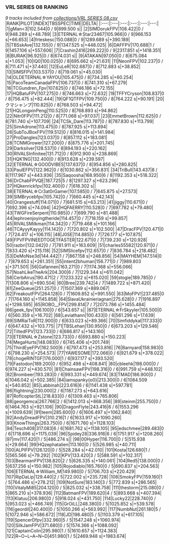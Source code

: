 ### VRL SERIES 08 RANKING
*9 tracks included from [collections/VRL SERIES 08.csv](/collections/VRL%20SERIES%2008.csv)*
|RANK|PILOT|INDEX|TBSSPEC|TIME|DELTA|
|:---:|:---|:---:|:---:|:---:|---:|
|1|gMan&lt;3|102.544|0 / 9|899.500 s||
|2|SIMDorukFPV|108.422|0 / 9|948.289 s|+48.789|
|3|ETERNAL☆Star23467|105.966|0 / 9|966.153 s|+66.653|
|4|frteskesc|150.088|0 / 9|1289.689 s|+390.189|
|5|TBSskAve|132.155|0 / 9|1347.525 s|+448.025|
|6|DAFFPV|170.688|1 / 9|1457.106 s|+557.606|
|7|Crashin2416|269.222|0 / 9|2317.851 s|+1418.351|
|8|BURAK|96.925|0 / 8|674.031 s||
|9|ATAKAN|97.050|0 / 8|675.084 s|+1.053|
|10|IQ0|100.025|0 / 8|695.662 s|+21.631|
|11|NeonFPV|102.237|0 / 8|711.471 s|+37.440|
|12|EuLeR|102.687|0 / 8|712.883 s|+38.852|
|13|SIMSFPV|103.537|0 / 8|719.061 s|+45.030|
|14|OLDETERNAL☆YAYOU|105.475|0 / 8|734.285 s|+60.254|
|15|PacoTeamCanadaFPV|106.737|0 / 8|741.310 s|+67.279|
|16|TCGundren_Fpv|107.625|0 / 8|746.186 s|+72.155|
|17|HQBatuFPV|107.275|0 / 8|746.663 s|+72.632|
|18|TFFYCryson|108.837|0 / 8|756.475 s|+82.444|
|19|QF1QTFPV|109.750|0 / 8|764.222 s|+90.191|
|20|クマシャンプ|110.825|0 / 8|768.503 s|+94.472|
|21|HQLongxinPeng|110.525|0 / 8|768.893 s|+94.862|
|22|Nitr0FPV|111.212|0 / 8|771.068 s|+97.037|
|23|EmmetBrown|112.625|0 / 8|781.740 s|+107.709|
|24|TCSk_Dare|113.787|0 / 8|787.830 s|+113.799|
|25|SimAdrone|113.475|0 / 8|787.925 s|+113.894|
|26|SubToJBoxFPV|119.512|0 / 8|816.015 s|+141.984|
|27|ProDangles|123.037|0 / 8|857.112 s|+183.081|
|28|TCNMGrower|127.200|0 / 8|875.776 s|+201.745|
|29|Darksilver|128.537|0 / 8|894.193 s|+220.162|
|30|RIVALSInfinitee|131.712|0 / 8|912.900 s|+238.869|
|31|HQK1NG|132.400|0 / 8|913.628 s|+239.597|
|32|ETERNAL☆GOODVIBES|137.637|0 / 8|954.856 s|+280.825|
|33|PaulEFPV|122.962|0 / 8|1030.862 s|+356.831|
|34|TriBull|143.437|8 / 8|1117.967 s|+443.936|
|35|Saqoosha|168.950|6 / 8|1192.353 s|+518.322|
|36|DrChabFPVQE|187.725|5 / 8|1297.327 s|+623.296|
|37|HQkenrickfpv|102.400|0 / 7|618.302 s||
|38|ETERNAL☆Cr3at0rGamer|107.585|0 / 7|645.875 s|+27.573|
|39|SIMBrycebfpv|105.742|0 / 7|660.445 s|+42.143|
|40|Orangestuff|114.071|0 / 7|681.515 s|+63.213|
|41|jiggy|110.671|0 / 7|692.396 s|+74.094|
|42|HQFAERRY|110.528|0 / 7|697.782 s|+79.480|
|43|TWGFireSerpent|110.985|0 / 7|699.790 s|+81.488|
|44|lephroenjoyingtheride|114.457|0 / 7|718.159 s|+99.857|
|45|RIVALSMilkman|114.342|0 / 7|719.468 s|+101.166|
|46|TCAyyyKayyy|114.142|0 / 7|720.802 s|+102.500|
|47|DracFPV|120.471|0 / 7|724.417 s|+106.115|
|48|J0SE|114.885|0 / 7|726.177 s|+107.875|
|49|FPVFPVINEEDTOGETFASTER|122.671|0 / 7|739.230 s|+120.928|
|50|razbri|132.042|0 / 7|781.911 s|+163.609|
|51|charles55582|120.971|0 / 7|833.420 s|+215.118|
|52|SIMSlicefpv|112.657|0 / 7|836.784 s|+218.482|
|53|DeMoNse3d|144.442|1 / 7|867.158 s|+248.856|
|54|MAYHEM|147.514|0 / 7|879.653 s|+261.351|
|55|intent2bhuman|156.771|0 / 7|989.803 s|+371.501|
|56|Gafannen|163.271|0 / 7|1174.368 s|+556.066|
|57|NoahLikeTheArk|204.300|6 / 7|1229.344 s|+611.042|
|58|CerbAirus|190.471|2 / 7|1233.322 s|+615.020|
|59|stogie|189.785|0 / 7|1308.806 s|+690.504|
|60|Bree|239.742|4 / 7|1489.722 s|+871.420|
|61|ZeeQueue|251.257|0 / 7|1507.369 s|+889.067|
|62|FreakoutFPV|264.128|0 / 7|1609.852 s|+991.550|
|63|MoFPV!|237.485|0 / 7|1764.160 s|+1145.858|
|64|SlavaUkrainieriagnan|275.628|0 / 7|1916.897 s|+1298.595|
|65|ROBO__FPV|299.814|7 / 7|2073.786 s|+1455.484|
|66|geek_fpv|106.100|0 / 6|543.657 s||
|67|ETERNAL☆FrSkyyler|105.500|0 / 6|560.359 s|+16.702|
|68|Leviathann|100.433|0 / 6|561.296 s|+17.639|
|69|SIMRaiToR|112.900|0 / 6|633.023 s|+89.366|
|70|Simfiddykal|117.333|0 / 6|647.432 s|+103.775|
|71|TBSLehan|130.950|0 / 6|673.203 s|+129.546|
|72|TiltedFPV|123.733|0 / 6|686.817 s|+143.160|
|73|ETERNAL☆Zstone|123.733|0 / 6|693.880 s|+150.223|
|74|MegaHurts|148.083|0 / 6|745.406 s|+201.749|
|75|ThirdEyeFPV|162.500|6 / 6|797.473 s|+253.816|
|76|Barnyard|158.983|0 / 6|798.230 s|+254.573|
|77|YAWESOME|172.066|0 / 6|921.679 s|+378.022|
|78|chogeRINTGF|176.000|1 / 6|937.177 s|+393.520|
|79|Fastodon|189.200|0 / 6|952.498 s|+408.841|
|80|cbleehk|198.000|0 / 6|974.227 s|+430.570|
|81|ChainsawFPV|198.316|0 / 6|991.759 s|+448.102|
|82|Brombeer|193.283|0 / 6|993.331 s|+449.674|
|83|TMAD|186.900|0 / 6|1046.042 s|+502.385|
|84|iamspanky{o0}|213.300|0 / 6|1084.509 s|+540.852|
|85|Labbinah|223.616|6 / 6|1141.438 s|+597.781|
|86|flightning|230.000|2 / 6|1187.273 s|+643.616|
|87|RoflcopterStL|218.833|0 / 6|1309.463 s|+765.806|
|88|georgemca|267.766|2 / 6|1412.013 s|+868.356|
|89|steinm|255.750|0 / 6|1464.763 s|+921.106|
|90|DragonFlyte|243.416|6 / 6|1553.296 s|+1009.639|
|91|teem|285.600|0 / 6|1606.497 s|+1062.840|
|92|AndyDreadFPV|310.216|1 / 6|1633.917 s|+1090.260|
|93|KnowThings|263.750|0 / 6|1671.760 s|+1128.103|
|94|Tesch408|317.083|6 / 6|1681.762 s|+1138.105|
|95|edschmee|289.483|0 / 6|1718.696 s|+1175.039|
|96|Spidey28|336.916|6 / 6|1751.917 s|+1208.260|
|97|mv|117.420|1 / 5|486.274 s||
|98|00Hyper|116.700|0 / 5|515.938 s|+29.664|
|99|HQzephatalien|113.160|0 / 5|526.985 s|+40.711|
|100|ALPIFPV|126.120|0 / 5|528.284 s|+42.010|
|101|Kosta|126.680|1 / 5|565.566 s|+79.292|
|102|KPV|133.420|3 / 5|588.591 s|+102.317|
|103|BearmanFPV|138.820|2 / 5|626.335 s|+140.061|
|104|Red5|138.000|0 / 5|637.256 s|+150.982|
|105|Rojodiablo|165.760|0 / 5|690.837 s|+204.563|
|106|ETERNAL☆William_M|149.980|0 / 5|706.703 s|+220.429|
|107|RipDaLip|129.440|2 / 5|722.002 s|+235.728|
|108|SmokyFPV|159.160|1 / 5|764.486 s|+278.212|
|109|NotSure|183.140|3 / 5|772.839 s|+286.565|
|110|VitalyMi85|204.120|0 / 5|825.032 s|+338.758|
|111|thestorm|215.080|0 / 5|865.210 s|+378.936|
|112|BatmanFPV|189.620|4 / 5|893.668 s|+407.394|
|113|Klatuu|206.980|0 / 5|918.024 s|+431.750|
|114|Lucky22|228.740|0 / 5|953.023 s|+466.749|
|115|GrOiLL|248.380|0 / 5|1025.852 s|+539.578|
|116|geordil|240.400|0 / 5|1050.266 s|+563.992|
|117|NumbNut|261.180|5 / 5|1072.946 s|+586.672|
|118|JD|198.480|5 / 5|1103.379 s|+617.105|
|119|SpencerDfpv|332.960|5 / 5|1547.248 s|+1060.974|
|120|SilkJamFPV|371.680|0 / 5|1574.366 s|+1088.092|
|121|CaptainColin|295.980|1 / 5|1610.657 s|+1124.383|
|122|R~O~L~A~N~D|451.980|1 / 5|2469.948 s|+1983.674|
